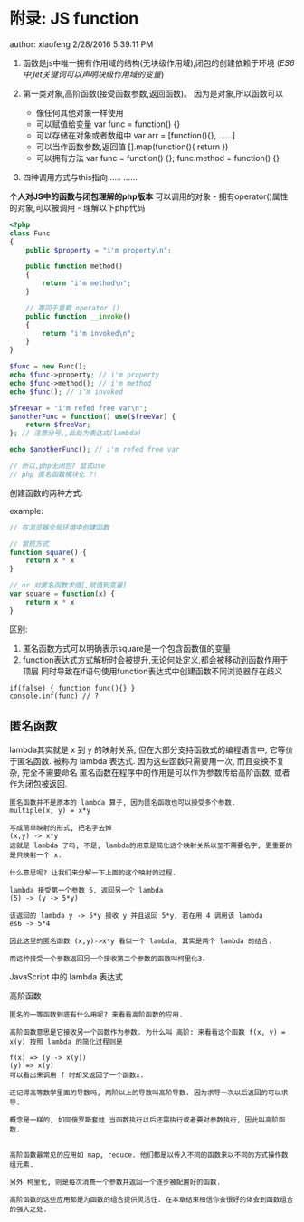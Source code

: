 # 附录: JS function #
author: xiaofeng
2/28/2016 5:39:11 PM 

1. 函数是js中唯一拥有作用域的结构(无块级作用域),闭包的创建依赖于环境
(*ES6中,let关键词可以声明块级作用域的变量*)


2. 第一类对象,高阶函数(接受函数参数,返回函数)。
因为是对象,所以函数可以
	- 像任何其他对象一样使用
	- 可以赋值给变量 var func = function() {}
	- 可以存储在对象或者数组中 var arr = [function(){}, ......]
	- 可以当作函数参数,返回值 [].map(function(){ return })
	- 可以拥有方法 var func = function() {}; func.method = function() {}
3. 四种调用方式与this指向......
......

**个人对JS中的函数与闭包理解的php版本**
可以调用的对象
	- 拥有operator()属性的对象,可以被调用
	- 理解以下php代码
```php
<?php
class Func
{
	public $property = "i'm property\n";

	public function method()
	{
		return "i'm method\n";
	}

	// 等同于重载 operator ()
	public function __invoke()
	{
		return "i'm invoked\n";
	}
}

$func = new Func();
echo $func->property; // i'm property
echo $func->method(); // i'm method
echo $func(); // i'm invoked

$freeVar = "i'm refed free var\n";
$anotherFunc = function() use($freeVar) {
	return $freeVar;
}; // 注意分号,,此处为表达式(lambda)

echo $anotherFunc(); // i'm refed free var

// 所以,php无闭包? 显式use
// php 匿名函数模块化 ?!

```

创建函数的两种方式:

example:
``` javascript
// 在浏览器全局环境中创建函数

// 常规方式
function square() {
	return x * x
}

// or 对匿名函数求值[,赋值到变量]
var square = function(x) {
	return x * x
}
```

区别:
1. 匿名函数方式可以明确表示square是一个包含函数值的变量
2. function表达式方式解析时会被提升,无论何处定义,都会被移动到函数作用于顶层
同时导致在if语句使用function表达式中创建函数不同浏览器存在歧义
~~~
if(false) { function func(){} }
console.inf(func) // ?
~~~


## 匿名函数
lambda其实就是 x 到 y 的映射关系, 但在大部分支持函数式的编程语言中, 它等价于匿名函数. 被称为 lambda 表达式. 因为这些函数只需要用一次, 而且变换不复杂, 完全不需要命名
匿名函数在程序中的作用是可以作为参数传给高阶函数, 或者作为闭包被返回.

~~~
匿名函数并不是原本的 lambda 算子, 因为匿名函数也可以接受多个参数.
multiple(x, y) = x*y

写成简单映射的形式, 把名字去掉
(x,y) -> x*y
这就是 lambda 了吗, 不是, lambda的用意是简化这个映射关系以至不需要名字, 更重要的是只映射一个 x.

什么意思呢? 让我们来分解一下上面的这个映射的过程.

lambda 接受第一个参数 5, 返回另一个 lambda
(5) -> (y -> 5*y)

该返回的 lambda y -> 5*y 接收 y 并且返回 5*y, 若在用 4 调用该 lambda
es6 -> 5*4

因此这里的匿名函数 (x,y)->x*y 看似一个 lambda, 其实是两个 lambda 的结合.

而这种接受一个参数返回另一个接收第二个参数的函数叫柯里化3.

~~~

JavaScript 中的 lambda 表达式


高阶函数
~~~
匿名的一等函数到底有什么用呢? 来看看高阶函数的应用.

高阶函数意思是它接收另一个函数作为参数. 为什么叫 高阶: 来看看这个函数 f(x, y) = x(y) 按照 lambda 的简化过程则是

f(x) => (y -> x(y))
(y) => x(y)
可以看出来调用 f 时却又返回了一个函数x.

还记得高等数学里面的导数吗, 两阶以上的导数叫高阶导数. 因为求导一次以后返回的可以求导.

概念是一样的, 如同俄罗斯套娃 当函数执行以后还需执行或者要对参数执行, 因此叫高阶函数.


高阶函数最常见的应用如 map, reduce. 他们都是以传入不同的函数来以不同的方式操作数组元素.

另外 柯里化, 则是每次消费一个参数并返回一个逐步被配置好的函数.

高阶函数的这些应用都是为函数的组合提供灵活性. 在本章结束相信你会很好的体会到函数组合的强大之处.
~~~